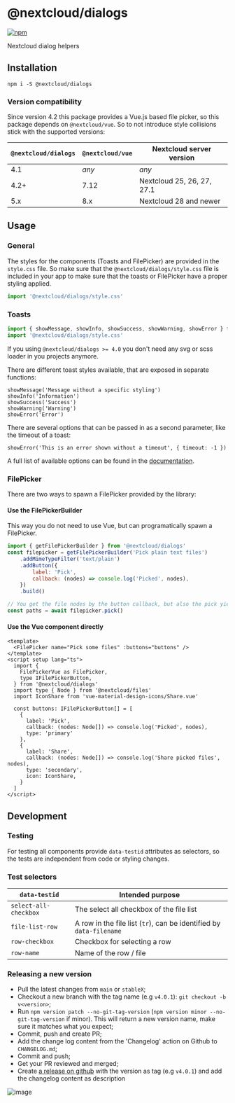 # @nextcloud/dialogs

[![npm](https://img.shields.io/npm/v/@nextcloud/dialogs?style=for-the-badge)](https://www.npmjs.com/package/@nextcloud/dialogs)

Nextcloud dialog helpers

## Installation

```
npm i -S @nextcloud/dialogs
```

### Version compatibility
Since version 4.2 this package provides a Vue.js based file picker, so this package depends on `@nextcloud/vue`. So to not introduce style collisions stick with the supported versions:

`@nextcloud/dialogs` | `@nextcloud/vue` | Nextcloud server version
---|---|---
4.1 | *any* | *any*
4.2+ | 7.12 | Nextcloud 25, 26, 27, 27.1
5.x | 8.x | Nextcloud 28 and newer

## Usage

### General
The styles for the components (Toasts and FilePicker) are provided in the `style.css` file.
So make sure that the  `@nextcloud/dialogs/style.css` file is included in your app to make sure that the toasts or FilePicker have a proper styling applied.

```js
import '@nextcloud/dialogs/style.css'
```

### Toasts

```js
import { showMessage, showInfo, showSuccess, showWarning, showError } from '@nextcloud/dialogs'
import '@nextcloud/dialogs/style.css'
```

If you using `@nextcloud/dialogs >= 4.0` you don't need any svg or scss loader in you projects anymore.

There are different toast styles available, that are exposed in separate functions:

```
showMessage('Message without a specific styling')
showInfo('Information')
showSuccess('Success')
showWarning('Warning')
showError('Error')
```

There are several options that can be passed in as a second parameter, like the timeout of a toast:

```
showError('This is an error shown without a timeout', { timeout: -1 })
```

A full list of available options can be found in the [documentation](https://nextcloud-libraries.github.io/nextcloud-dialogs/).

### FilePicker
There are two ways to spawn a FilePicker provided by the library:

#### Use the FilePickerBuilder
This way you do not need to use Vue, but can programatically spawn a FilePicker.

```js
import { getFilePickerBuilder } from '@nextcloud/dialogs'
const filepicker = getFilePickerBuilder('Pick plain text files')
    .addMimeTypeFilter('text/plain')
    .addButton({
        label: 'Pick',
        callback: (nodes) => console.log('Picked', nodes),
    })
    .build()

// You get the file nodes by the button callback, but also the pick yields the paths of the picked files
const paths = await filepicker.pick()
```

#### Use the Vue component directly
```vue
<template>
  <FilePicker name="Pick some files" :buttons="buttons" />
</template>
<script setup lang="ts">
  import {
    FilePickerVue as FilePicker,
    type IFilePickerButton,
  } from '@nextcloud/dialogs'
  import type { Node } from '@nextcloud/files'
  import IconShare from 'vue-material-design-icons/Share.vue'

  const buttons: IFilePickerButton[] = [
    {
      label: 'Pick',
      callback: (nodes: Node[]) => console.log('Picked', nodes),
      type: 'primary'
    },
    {
      label: 'Share',
      callback: (nodes: Node[]) => console.log('Share picked files', nodes),
      type: 'secondary',
      icon: IconShare,
    }
  ]
</script>
```

## Development
### Testing
For testing all components provide `data-testid` attributes as selectors, so the tests are independent from code or styling changes.

### Test selectors
`data-testid` | Intended purpose
---|---
`select-all-checkbox` | The select all checkbox of the file list
`file-list-row`       | A row in the file list (`tr`), can be identified by `data-filename`
`row-checkbox`        | Checkbox for selecting a row
`row-name`            | Name of the row / file

### Releasing a new version

- Pull the latest changes from `main` or `stableX`;
- Checkout a new branch with the tag name (e.g `v4.0.1`): `git checkout -b v<version>`;
- Run `npm version patch --no-git-tag-version` (`npm version minor --no-git-tag-version` if minor). This will return a new version name, make sure it matches what you expect;
- Commit, push and create PR;
- Add the change log content from the 'Changelog' action on Github to `CHANGELOG.md`;
- Commit and push;
- Get your PR reviewed and merged;
- Create [a release on github](https://github.com/nextcloud-libraries/nextcloud-dialogs/releases) with the version as tag (e.g `v4.0.1`) and add the changelog content as description

![image](https://user-images.githubusercontent.com/14975046/124442568-2a952500-dd7d-11eb-82a2-402f9170231a.png)

